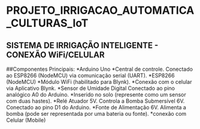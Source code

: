 # PROJETO_IRRIGACAO_AUTOMATICA_CULTURAS_IoT
## SISTEMA DE IRRIGAÇÃO INTELIGENTE - CONEXÃO WiFi/CELULAR
##Componentes Principais:
*Arduino Uno
*Central de controle. Conectado ao ESP8266 (NodeMCU) via comunicação serial (UART).
*ESP8266 (NodeMCU)
*Módulo WiFi (habilitado para Blynk).
*Conexão com o celular via Aplicativo Blynk.
*Sensor de Umidade Digital Conectado ao pino analógico A0 do Arduino.
*Inserido no solo (represente como um sensor com duas hastes).
*Relé Atuador 5V. Controla a Bomba Submersível 6V. Conectado ao pino D1 do Arduino.
*Fonte de Alimentação 6V. Alimenta a bomba (pode ser representada por uma bateria ou fonte).
*conexão com Celular (Mobile)



